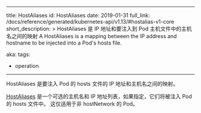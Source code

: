 <!--
---
title: HostAliases
id: HostAliases
date: 2019-01-31
full_link: /docs/reference/generated/kubernetes-api/v1.13/#hostalias-v1-core
short_description: >
  A HostAliases is a mapping between the IP address and hostname to be injected into a Pod's hosts file.

aka:
tags:
- operation
---
-->

---
title: HostAliases
id: HostAliases
date: 2019-01-31
full_link: /docs/reference/generated/kubernetes-api/v1.13/#hostalias-v1-core
short_description: >
  HostAliases 是 IP 地址和要注入到 Pod 主机文件中的主机名之间的映射
  A HostAliases is a mapping between the IP address and hostname to be injected into a Pod's hosts file.

aka:
tags:
- operation
---


<!--
 A HostAliases is a mapping between the IP address and hostname to be injected into a Pod's hosts file.
-->

HostAliases 是要注入 Pod 的 hosts 文件的 IP 地址和主机名之间的映射。

<!--more-->

<!--
[HostAliases](/docs/reference/generated/kubernetes-api/v1.13/#hostalias-v1-corev) is an optional list of hostnames and IP addresses that will be injected into the Pod's hosts file if specified. This is only valid for non-hostNetwork Pods.
-->

[HostAliases](/docs/reference/generated/kubernetes-api/v1.13/#hostalias-v1-corev) 是一个可选的主机名和 IP 地址列表，如果指定，它们将被注入 Pod 的 hosts 文件中。 这仅适用于非 hostNetwork 的 Pod。
